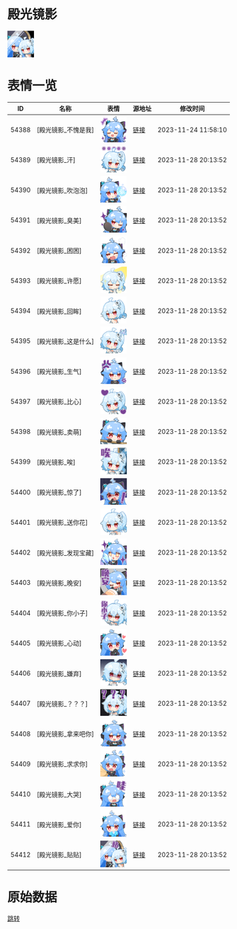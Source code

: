 # 殿光镜影

<img src="./cover.png" height="60" alt="cover" />

# 表情一览

|ID|名称|表情|源地址|修改时间|
|----|----|----|----|----|
|54388|[殿光镜影_不愧是我]|<img src="./pic/054388_%5B殿光镜影_不愧是我%5D.png" height="60" alt="不愧是我"/>|[链接](https://i0.hdslb.com/bfs/emote/720f46ac01fb0228e1c21caaa5650f1a55e3024f.png)|2023-11-24 11:58:10|
|54389|[殿光镜影_汗]|<img src="./pic/054389_%5B殿光镜影_汗%5D.png" height="60" alt="汗"/>|[链接](https://i0.hdslb.com/bfs/emote/92e79b9dc14d0afd0d6a491f12fef5d755af18d0.png)|2023-11-28 20:13:52|
|54390|[殿光镜影_吹泡泡]|<img src="./pic/054390_%5B殿光镜影_吹泡泡%5D.png" height="60" alt="吹泡泡"/>|[链接](https://i0.hdslb.com/bfs/emote/6a55d15f5e0901251deb385ac79d71033613205c.png)|2023-11-28 20:13:52|
|54391|[殿光镜影_臭美]|<img src="./pic/054391_%5B殿光镜影_臭美%5D.png" height="60" alt="臭美"/>|[链接](https://i0.hdslb.com/bfs/emote/b3bd9519d9c40bf13c72f1484f72b556e8fa3f77.png)|2023-11-28 20:13:52|
|54392|[殿光镜影_困困]|<img src="./pic/054392_%5B殿光镜影_困困%5D.png" height="60" alt="困困"/>|[链接](https://i0.hdslb.com/bfs/emote/447f4bde7bcc880f0f1177eef54db6914ef34a55.png)|2023-11-28 20:13:52|
|54393|[殿光镜影_许愿]|<img src="./pic/054393_%5B殿光镜影_许愿%5D.png" height="60" alt="许愿"/>|[链接](https://i0.hdslb.com/bfs/emote/71a4d5e07135f9563d64ba802af09cb7c13dc444.png)|2023-11-28 20:13:52|
|54394|[殿光镜影_回眸]|<img src="./pic/054394_%5B殿光镜影_回眸%5D.png" height="60" alt="回眸"/>|[链接](https://i0.hdslb.com/bfs/emote/d89054730ecc6c84996bd232aa4460c70ecf9696.png)|2023-11-28 20:13:52|
|54395|[殿光镜影_这是什么]|<img src="./pic/054395_%5B殿光镜影_这是什么%5D.png" height="60" alt="这是什么"/>|[链接](https://i0.hdslb.com/bfs/emote/8b68d7bc8407423af489e8fc2e9f8fb3809b1c79.png)|2023-11-28 20:13:52|
|54396|[殿光镜影_生气]|<img src="./pic/054396_%5B殿光镜影_生气%5D.png" height="60" alt="生气"/>|[链接](https://i0.hdslb.com/bfs/emote/1ed09dc7a73ee451f0d5ace5381f88d4523db254.png)|2023-11-28 20:13:52|
|54397|[殿光镜影_比心]|<img src="./pic/054397_%5B殿光镜影_比心%5D.png" height="60" alt="比心"/>|[链接](https://i0.hdslb.com/bfs/emote/c09fea4191bfa992f4924f2835fffffbe5d07ce2.png)|2023-11-28 20:13:52|
|54398|[殿光镜影_卖萌]|<img src="./pic/054398_%5B殿光镜影_卖萌%5D.png" height="60" alt="卖萌"/>|[链接](https://i0.hdslb.com/bfs/emote/3430b57f249a8567047588509e2b1908463b2170.png)|2023-11-28 20:13:52|
|54399|[殿光镜影_唉]|<img src="./pic/054399_%5B殿光镜影_唉%5D.png" height="60" alt="唉"/>|[链接](https://i0.hdslb.com/bfs/emote/965c7469f953155c6978c524788305987b5a6f6c.png)|2023-11-28 20:13:52|
|54400|[殿光镜影_惊了]|<img src="./pic/054400_%5B殿光镜影_惊了%5D.png" height="60" alt="惊了"/>|[链接](https://i0.hdslb.com/bfs/emote/3d49640e5541bd2c3f2fef3c786aff5e69ee314d.png)|2023-11-28 20:13:52|
|54401|[殿光镜影_送你花]|<img src="./pic/054401_%5B殿光镜影_送你花%5D.png" height="60" alt="送你花"/>|[链接](https://i0.hdslb.com/bfs/emote/425e4db0cc1f6404d90e6d326d2cd9aec8d2bf02.png)|2023-11-28 20:13:52|
|54402|[殿光镜影_发现宝藏]|<img src="./pic/054402_%5B殿光镜影_发现宝藏%5D.png" height="60" alt="发现宝藏"/>|[链接](https://i0.hdslb.com/bfs/emote/393ea2661cb05f5d4ff21d39b46462dc054363f6.png)|2023-11-28 20:13:52|
|54403|[殿光镜影_晚安]|<img src="./pic/054403_%5B殿光镜影_晚安%5D.png" height="60" alt="晚安"/>|[链接](https://i0.hdslb.com/bfs/emote/2bb73351cc6f8a11b6aab42d802d78277c207842.png)|2023-11-28 20:13:52|
|54404|[殿光镜影_你小子]|<img src="./pic/054404_%5B殿光镜影_你小子%5D.png" height="60" alt="你小子"/>|[链接](https://i0.hdslb.com/bfs/emote/bf2be1efdebe6bf475644464dda381f63f157e7b.png)|2023-11-28 20:13:52|
|54405|[殿光镜影_心动]|<img src="./pic/054405_%5B殿光镜影_心动%5D.png" height="60" alt="心动"/>|[链接](https://i0.hdslb.com/bfs/emote/6335aa33753f7b33db755177896b3520ca8fa3c7.png)|2023-11-28 20:13:52|
|54406|[殿光镜影_嫌弃]|<img src="./pic/054406_%5B殿光镜影_嫌弃%5D.png" height="60" alt="嫌弃"/>|[链接](https://i0.hdslb.com/bfs/emote/e60e23697f5d3ad97700539c6eab42b984230519.png)|2023-11-28 20:13:52|
|54407|[殿光镜影_？？？]|<img src="./pic/054407_%5B殿光镜影_？？？%5D.png" height="60" alt="？？？"/>|[链接](https://i0.hdslb.com/bfs/emote/00642212084bec88d9bada675ab3dca4876ab039.png)|2023-11-28 20:13:52|
|54408|[殿光镜影_拿来吧你]|<img src="./pic/054408_%5B殿光镜影_拿来吧你%5D.png" height="60" alt="拿来吧你"/>|[链接](https://i0.hdslb.com/bfs/emote/d27befd4196766248809b6a2f90c739836988333.png)|2023-11-28 20:13:52|
|54409|[殿光镜影_求求你]|<img src="./pic/054409_%5B殿光镜影_求求你%5D.png" height="60" alt="求求你"/>|[链接](https://i0.hdslb.com/bfs/emote/f1cb12a71ae1aa2dfd79db62632b0d799e5bd8d2.png)|2023-11-28 20:13:52|
|54410|[殿光镜影_大哭]|<img src="./pic/054410_%5B殿光镜影_大哭%5D.png" height="60" alt="大哭"/>|[链接](https://i0.hdslb.com/bfs/emote/56851bbef13b0e2dadb4ec52951ea88fba81e7f6.png)|2023-11-28 20:13:52|
|54411|[殿光镜影_爱你]|<img src="./pic/054411_%5B殿光镜影_爱你%5D.png" height="60" alt="爱你"/>|[链接](https://i0.hdslb.com/bfs/emote/758a5ca1e46ebe68113a81d9b0dc033d89b3c07b.png)|2023-11-28 20:13:52|
|54412|[殿光镜影_贴贴]|<img src="./pic/054412_%5B殿光镜影_贴贴%5D.png" height="60" alt="贴贴"/>|[链接](https://i0.hdslb.com/bfs/emote/03a818fec05ee739ab0fddf08d1c4c3df1da4a7a.png)|2023-11-28 20:13:52|

# 原始数据

[跳转](./raw.json)

